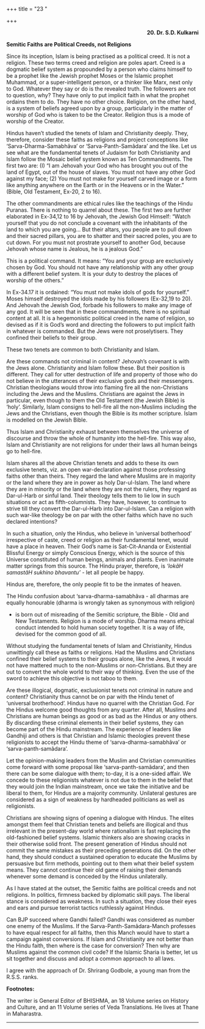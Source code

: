 +++
title = "23 "

+++
<div align="right">

**20.  Dr. S.D. Kulkarni**

</div>

**Semitic Faiths are Political Creeds, not Religions**

Since its inception, Islam is being practised as a political creed. It
is not a religion. These two terms creed and religion are poles apart.
Creed is a dogmatic belief system as propounded by a person who claims
himself to be a prophet like the Jewish prophet Moses or the Islamic
prophet Muhammad, or a super-intelligent person, or a thinker like Marx,
next only to God. Whatever they say or do is the revealed truth. The
followers are not to question, why? They have only to put implicit faith
in what the prophet ordains them to do. They have no other choice.
Religion, on the other hand, is a system of beliefs agreed upon by a
group, particularly in the matter of worship of God who is taken to be
the Creator. Religion thus is a mode of worship of the Creator.

Hindus haven’t studied the tenets of Islam and Christianity deeply.
They, therefore, consider these faiths as religions and project
conceptions like ‘Sarva-Dharma-Samabhãva’ or ‘Sarva-Panth-Samãdara’ and
the like. Let us see what are the fundamental tenets of Judaism for both
Christianity and Islam follow the Mosaic belief system known as Ten
Commandments. The first two are: (I) “I am Jehovah your God who has
brought you out of the land of Egypt, out of the house of slaves. You
must not have any other God against my face; (2) You must not make for
yourself carved image or a form like anything anywhere on the Earth or
in the Heavens or in the Water.” (Bible, Old Testament, Ex-20, 2 to 16).

The other commandments are ethical rules like the teachings of the Hindu
Puranas. There is nothing to quarrel about these. The first two are
further elaborated in Ex-34,12 to 16 by Jehovah, the Jewish God Himself:
“Watch yourself that you do not conclude a covenant with the inhabitants
of the land to which you are going… But their altars, you people are to
pull down and their sacred pillars, you are to shatter and their sacred
poles, you are to cut down. For you must not prostrate yourself to
another God, because Jehovah whose name is Jealous, he is a jealous
God.”

This is a political command. It means: “You and your group are
exclusively chosen by God. You should not have any relationship with any
other group with a different belief system. It is your duty to destroy
the places of worship of the others.”

In Ex-34.17 it is ordained: “You must not make idols of gods for
yourself.” Moses himself destroyed the idols made by his followers
(Ex-32,19 to 20). And Jehovah the Jewish God, forbade his followers to
make any image of any god. It will be seen that in these commandments,
there is no spiritual content at all. It is a hegemonistic political
creed in the name of religion, so devised as if it is God’s word and
directing the followers to put implicit faith in whatever is commanded.
But the Jews were not proselytisers. They confined their beliefs to
their group.

These two tenets are common to both Christianity and Islam.

Are these commands not criminal in content? Jehovah’s covenant is with
the Jews alone. Christianity and Islam follow these. But their position
is different. They call for utter destruction of life and property of
those who do not believe in the utterances of their exclusive gods and
their messengers. Christian theologians would throw into flaming fire
all the non-Christians including the Jews and the Muslims. Christians
are against the Jews in particular, even though to them the Old
Testament (the Jewish Bible) is ‘holy’. Similarly, Islam consigns to
hell-fire all the non-Muslims including the Jews and the Christians,
even though the Bible is its mother scripture. Islam is modelled on the
Jewish Bible.

Thus Islam and Christianity exhaust between themselves the universe of
discourse and throw the whole of humanity into the hell-fire.  This way
also, Islam and Christianity are not religions for under their laws all
human beings go to hell-fire.

Islam shares all the above Christian tenets and adds to these its own
exclusive tenets, viz. an open war-declaration against those professing
faiths other than theirs. They regard the land where Muslims are in
majority or the land where they are in power as holy Dar-ul-Islam. The
land where they are in minority or the land where they are not the
rulers, they regard as Dar-ul-Harb or sinful land. Their theology tells
them to lie low in such situations or act as fifth-columnists. They
have, however, to continue to strive till they convert the Dar-ul-Harb
into Dar-ul-Islam. Can a religion with such war-like theology be on par
with the other faiths which have no such declared intentions?

In such a situation, only the Hindus, who believe in ‘universal
botherhood’ irrespective of caste, creed or religion as their
fundamental tenet, would have a place in heaven. Their God’s name is
Sat-Cit-Ananda or Existential Blissful Energy or simply Conscious
Energy, which is the source of this Universe constituted of human
beings, animals and plants. Even inanimate matter springs from this
source. The Hindu prayer, therefore, is *‘lokãH samastãH sukhino
bhavantu’* - let all people be happy.

Hindus are, therefore, the only people fit to be the inmates of heaven.

The Hindu confusion about ‘sarva-dharma-samabhãva - all dharmas are
equally honourable (dharma is wrongly taken as synonymous with religion)
- is born out of misreading of the Semitic scripture, the Bible - Old
and New Testaments. Religion is a mode of worship. Dharma means ethical
conduct intended to hold human society together. It is a way of life,
devised for the common good of all.

Without studying the fundamental tenets of Islam and Christianity,
Hindus unwittingly call these as faiths or religions. Had the Muslims
and Christians confined their belief systems to their groups alone, like
the Jews, it would not have mattered much to the non-Muslims or
non-Christians. But they are out to convert the whole world to their way
of thinking. Even the use of the sword to achieve this objective is not
taboo to them.

Are these illogical, dogmatic, exclusionist tenets not criminal in
nature and content? Christianity thus cannot be on par with the Hindu
tenet of ‘universal brotherhood’.  Hindus have no quarrel with the
Christian God. For the Hindus welcome good thoughts from any quarter.
After all, Muslims and Christians are human beings as good or as bad as
the Hindus or any others. By discarding these criminal elements in their
belief systems, they can become part of the Hindu mainstream. The
experience of leaders like Gandhiji and others is that Christian and
Islamic theologies prevent these religionists to accept the Hindu theme
of ‘sarva-dharma-samabhãva’ or ‘sarva-panth-samãdara’.

Let the opinion-making leaders from the Muslim and Christian communities
come forward with some proposal like ‘sarva-panth-samãdara’, and then
there can be some dialogue with them; to-day, it is a one-sided affair.
We concede to these religionists whatever is not due to them in the
belief that they would join the Indian mainstream, once we take the
initiative and be liberal to them, for Hindus are a majority community.
Unilateral gestures are considered as a sign of weakness by hardheaded
politicians as well as religionists.

Christians are showing signs of opening a dialogue with Hindus. The
elites amongst them feel that Christian tenets and beliefs are illogical
and thus irrelevant in the present-day world where rationalism is fast
replacing the old-fashioned belief systems. Islamic thinkers also are
showing cracks in their otherwise solid front. The present generation of
Hindus should not commit the same mistakes as their preceding
generations did. On the other hand, they should conduct a sustained
operation to educate the Muslims by persuasive but firm methods,
pointing out to them what their belief system means. They cannot
continue their old game of raising their demands whenever some demand is
conceded by the Hindus unilaterally.

As I have stated at the outset, the Semitic faiths are political creeds
and not religions. In politics, firmness backed by diplomatic skill
pays. The liberal stance is considered as weakness. In such a situation,
they close their eyes and ears and pursue terrorist tactics ruthlessly
against Hindus.

Can BJP succeed where Gandhi failed? Gandhi was considered as number one
enemy of the Muslims. If the Sarva-Panth-Samãdara-Manch professes to
have equal respect for all faiths, then this Manch would have to start a
campaign against conversions. If Islam and Christianity are not better
than the Hindu faith, then where is the case for conversion? Then why
are Muslims against the common civil code? If the Islamic Sharia is
better, let us sit together and discuss and adopt a common approach to
all laws.

I agree with the approach of Dr. Shrirang Godbole, a young man from the
R.S.S. ranks.  
 

**Footnotes:**

The writer is General Editor of BHISHMA, an 18 Volume series on History
and Culture, and an 11 Volume series of Veda Translations. He lives at
Thane in Maharastra.  
 

------------------------------------------------------------------------


